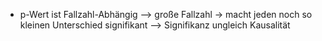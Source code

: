 - p-Wert ist Fallzahl-Abhängig
--> große Fallzahl -> macht jeden noch so kleinen Unterschied signifikant 
--> Signifikanz ungleich Kausalität 
